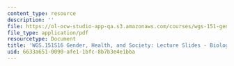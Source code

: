 ```yaml
---
content_type: resource
description: ''
file: https://ol-ocw-studio-app-qa.s3.amazonaws.com/courses/wgs-151-gender-health-and-society-spring-2016/6633a6510090afe11bfc8b7b3e4e1bba_MITWGS_151S16_Week1.pdf
file_type: application/pdf
resourcetype: Document
title: 'WGS.151S16 Gender, Health, and Society: Lecture Slides - Biology, History'
uid: 6633a651-0090-afe1-1bfc-8b7b3e4e1bba
---
```

